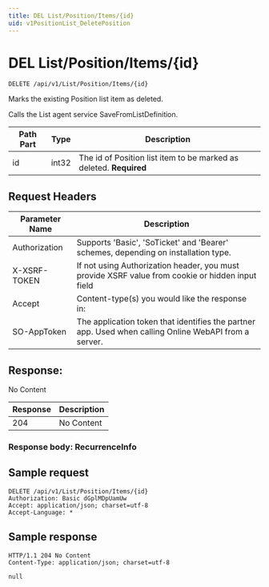 ```yaml
---
title: DEL List/Position/Items/{id}
uid: v1PositionList_DeletePosition
---
```


# DEL List/Position/Items/{id}

```http
DELETE /api/v1/List/Position/Items/{id}
```

Marks the existing Position list item as deleted.


Calls the List agent service SaveFromListDefinition.





| Path Part | Type | Description |
|-----------|------|-------------|
| id | int32 | The id of Position list item to be marked as deleted. **Required** |



## Request Headers

| Parameter Name | Description |
|----------------|-------------|
| Authorization  | Supports 'Basic', 'SoTicket' and 'Bearer' schemes, depending on installation type. |
| X-XSRF-TOKEN   | If not using Authorization header, you must provide XSRF value from cookie or hidden input field |
| Accept         | Content-type(s) you would like the response in:  |
| SO-AppToken | The application token that identifies the partner app. Used when calling Online WebAPI from a server. |


## Response:

No Content

| Response | Description |
|----------------|-------------|
| 204 | No Content |

### Response body: RecurrenceInfo


## Sample request

```http!
DELETE /api/v1/List/Position/Items/{id}
Authorization: Basic dGplMDpUamUw
Accept: application/json; charset=utf-8
Accept-Language: *
```

## Sample response

```http_
HTTP/1.1 204 No Content
Content-Type: application/json; charset=utf-8

null
```